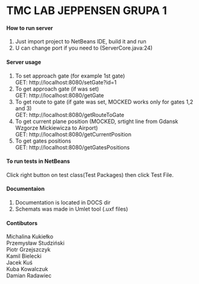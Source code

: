 # TMC LAB JEPPENSEN GRUPA 1

#### How to run server

1) Just import project to NetBeans IDE, build it and run  
2) U can change port if you need to (ServerCore.java:24)  

#### Server usage

1) To set approach gate (for example 1st gate)  
GET: http://localhost:8080/setGate?id=1  
2) To get approach gate (if was set)  
GET: http://localhost:8080/getGate  
3) To get route to gate (if gate was set, MOCKED works only for gates 1,2 and 3)  
GET: http://localhost:8080/getRouteToGate  
4) To get current plane position (MOCKED, srtight line from Gdansk Wzgorze Mickiewicza to Airport)  
GET: http://localhost:8080/getCurrentPosition  
5) To get gates positions  
GET: http://localhost:8080/getGatesPositions  

#### To run tests in NetBeans

Click right button on test class(Test Packages) then click Test File.

#### Documentaion

1) Documentation is located in DOCS dir  
2) Schemats was made in Umlet tool (.uxf files)  

#### Contibutors
Michalina Kukiełko  
Przemysław Studziński  
Piotr Grzejszczyk  
Kamil Bielecki  
Jacek Kuś  
Kuba Kowalczuk  
Damian Radawiec  